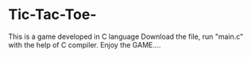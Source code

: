 # Tic-Tac-Toe-
This is a game developed in C language
Download the file, run "main.c" with the help of C compiler.
Enjoy the GAME....
